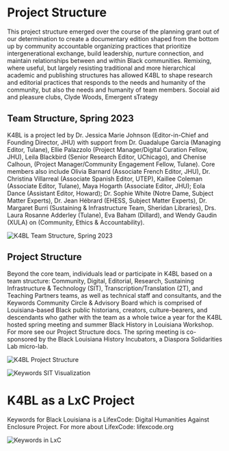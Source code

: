 # Project Structure

This project structure emerged over the course of the planning grant out of our determination to create a documentary edition shaped from the bottom up by community accountable organizing practices that prioritize intergenerational exchange, build leadership, nurture connection, and maintain relationships between and within Black communities. Remixing, where useful, but largely resisting traditional and more hierarchical academic and publishing structures has allowed K4BL to shape research and editorial practices that responds to the needs and humanity of the community, but also the needs and humanity of team members. Socoial aid and pleasure clubs, Clyde Woods, Emergent sTrategy

## Team Structure, Spring 2023

K4BL is a project led by Dr. Jessica Marie Johnson (Editor-in-Chief and Founding Director, JHU) with support from Dr. Guadalupe Garcia (Managing Editor, Tulane), Ellie Palazzolo (Project Manager/Digital Curation Fellow, JHU), Leila Blackbird (Senior Research Editor, UChicago), and Chenise Calhoun, (Project Manager/Community Engagement Fellow, Tulane). Core members also include Olivia Barnard (Associate French Editor, JHU), Dr. Christina Villarreal (Associate Spanish Editor, UTEP), Kaillee Coleman (Associate Editor, Tulane), Maya Hogarth (Associate Editor, JHU); Eola Dance (Assistant Editor, Howard); Dr. Sophie White (Notre Dame, Subject Matter Experts), Dr. Jean Hébrard (EHESS, Subject Matter Experts), Dr. Margaret Burri (Sustaining & Infrastructure Team, Sheridan Libraries), Drs. Laura Rosanne Adderley (Tulane), Eva Baham (Dillard), and Wendy Gaudin (XULA) on (Community, Ethics & Accountability). 

![K4BL Team Structure, Spring 2023](http://lxcprojects.org/k4bl/images/keywords-team-sp2023.drawio.png)

## Project Structure

Beyond the core team, individuals lead or participate in K4BL based on a team structure: Community, Digital, Editorial, Research, Sustaining Infrastructure & Technology (SIT), Transcription/Translation (2T), and Teaching Partners teams, as well as technical staff and consultants, and the Keywords Community Circle & Advisory Board which is comprised of Louisiana-based Black public historians, creators, culture-bearers, and descendants who gather with the team as a whole twice a year for the K4BL hosted spring meeting and summer Black History in Louisiana Workshop. For more see our Project Structure docs. The spring meeting is co-sponsored by the Black Louisiana History Incubators, a Diaspora Solidarities Lab micro-lab.

![K4BL Project Structure](http://lxcprojects.org/k4bl/images/keywords%20project%20structure.png)


![Keywords SIT Visualization](http://lxcprojects.org/k4bl/images/keywords%20SIT%20Viz.png)

# K4BL as a LxC Project

Keywords for Black Louisiana is a LifexCode: Digital Humanities Against Enclosure Project. For more about LifexCode: lifexcode.org

![Keywords in LxC]([http://lxcprojects.org/k4bl/images/lifexcode%20charts%202023-05-01.png)

